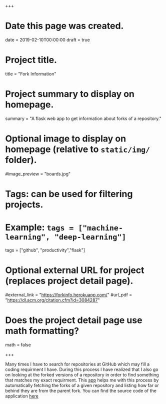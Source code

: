 +++
# Date this page was created.
date = 2019-02-10T00:00:00
draft = true



# Project title.
title = "Fork Information"

# Project summary to display on homepage.
summary = "A flask web app to get information about forks of a repository."



# Optional image to display on homepage (relative to `static/img/` folder).
#image_preview = "boards.jpg"

# Tags: can be used for filtering projects.
# Example: `tags = ["machine-learning", "deep-learning"]`
tags = ["github", "productivity","flask"]

# Optional external URL for project (replaces project detail page).
#external_link = "https://forkinfo.herokuapp.com/"
#url_pdf = "https://dl.acm.org/citation.cfm?id=3084287"


# Does the project detail page use math formatting?
math = false



+++

Many times I have to search for repositories at GitHub which may fill a coding requirment I have. During this process I have realized that I also go on looking at the forked versions of a repository in order to find something that matches my exact requirment. This [app](https://forkinfo.herokuapp.com/) helps me with this process by automatically fetching the forks of a given repository and listing how far or behind they are from the parent fork. You can find the source code of the application [here](https://github.com/abhishek9sharma/ForkInfo)




